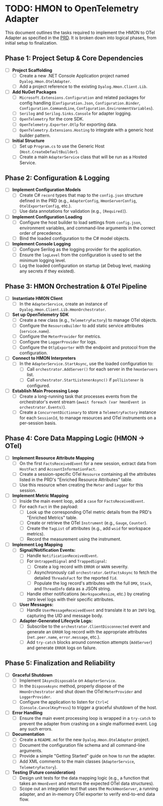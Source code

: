 # TODO: HMON to OpenTelemetry Adapter

This document outlines the tasks required to implement the HMON to OTel Adapter as specified in the [PRD](docs/hmon-otel-adapter-prd.md). It is broken down into logical phases, from initial setup to finalization.

## Phase 1: Project Setup & Core Dependencies

- [ ] **Project Scaffolding**
  - [ ] Create a new .NET Console Application project named `Dyalog.Hmon.OtelAdapter`.
  - [ ] Add a project reference to the existing `Dyalog.Hmon.Client.Lib`.
- [ ] **Add NuGet Packages**
  - [ ] `Microsoft.Extensions.Configuration` and related packages for config handling (`Configuration.Json`, `Configuration.Binder`, `Configuration.CommandLine`, `Configuration.EnvironmentVariables`).
  - [ ] `Serilog` and `Serilog.Sinks.Console` for adapter logging.
  - [ ] `OpenTelemetry` for the core SDK.
  - [ ] `OpenTelemetry.Exporter.Otlp` for exporting data.
  - [ ] `OpenTelemetry.Extensions.Hosting` to integrate with a generic host builder pattern.
- [ ] **Initial Structure**
  - [ ] Set up `Program.cs` to use the Generic Host (`Host.CreateDefaultBuilder`).
  - [ ] Create a main `AdapterService` class that will be run as a Hosted Service.

## Phase 2: Configuration & Logging

- [ ] **Implement Configuration Models**
  - [ ] Create C# `record` types that map to the `config.json` structure defined in the PRD (e.g., `AdapterConfig`, `HmonServerConfig`, `OtelExporterConfig`, etc.).
  - [ ] Use data annotations for validation (e.g., `[Required]`).
- [ ] **Implement Configuration Loading**
  - [ ] Configure the host builder to load settings from `config.json`, environment variables, and command-line arguments in the correct order of precedence.
  - [ ] Bind the loaded configuration to the C# model objects.
- [ ] **Implement Console Logging**
  - [ ] Configure Serilog as the logging provider for the application.
  - [ ] Ensure the `logLevel` from the configuration is used to set the minimum logging level.
  - [ ] Log the loaded configuration on startup (at Debug level, masking any secrets if they existed).

## Phase 3: HMON Orchestration & OTel Pipeline

- [ ] **Instantiate HMON Client**
  - [ ] In the `AdapterService`, create an instance of `Dyalog.Hmon.Client.Lib.HmonOrchestrator`.
- [ ] **Set up OpenTelemetry SDK**
  - [ ] Create a new class (e.g., `TelemetryFactory`) to manage OTel objects.
  - [ ] Configure the `ResourceBuilder` to add static service attributes (`service.name`).
  - [ ] Configure the `MeterProvider` for metrics.
  - [ ] Configure the `LoggerProvider` for logs.
  - [ ] Configure the `OtlpExporter` with the endpoint and protocol from the configuration.
- [ ] **Connect to HMON Interpreters**
  - [ ] In the `AdapterService.StartAsync`, use the loaded configuration to:
    - [ ] Call `orchestrator.AddServer()` for each server in the `hmonServers` list.
    - [ ] Call `orchestrator.StartListenerAsync()` if `pollListener` is configured.
- [ ] **Establish Main Processing Loop**
  - [ ] Create a long-running task that processes events from the orchestrator's event stream (`await foreach (var hmonEvent in orchestrator.Events)`).
  - [ ] Create a `ConcurrentDictionary` to store a `TelemetryFactory` instance for each `SessionId`, to manage resources and OTel instruments on a per-session basis.

## Phase 4: Core Data Mapping Logic (HMON -> OTel)

- [ ] **Implement Resource Attribute Mapping**
  - [ ] On the first `FactsReceivedEvent` for a new session, extract data from `HostFact` and `AccountInformationFact`.
  - [ ] Create a session-specific OTel `Resource` containing all the attributes listed in the PRD's "Enriched Resource Attributes" table.
  - [ ] Use this resource when creating the `Meter` and `Logger` for this session.
- [ ] **Implement Metric Mapping**
  - [ ] Inside the main event loop, add a `case` for `FactsReceivedEvent`.
  - [ ] For each `Fact` in the payload:
    - [ ] Look up the corresponding OTel metric details from the PRD's "Enriched Metrics" table.
    - [ ] Create or retrieve the OTel `Instrument` (e.g., `Gauge`, `Counter`).
    - [ ] Create the `TagList` of attributes (e.g., add `wsid` for workspace metrics).
    - [ ] Record the measurement using the instrument.
- [ ] **Implement Log Mapping**
  - [ ] **Signal/Notification Events:**
    - [ ] Handle `NotificationReceivedEvent`.
    - [ ] For `UntrappedSignal` and `TrappedSignal`:
      - [ ] Create a log record with `ERROR` or `WARN` severity.
      - [ ] Asynchronously call `orchestrator.GetFactsAsync` to fetch the detailed `ThreadsFact` for the reported `Tid`.
      - [ ] Populate the log record's attributes with the full `DMX`, `Stack`, and `ThreadInfo` data as a JSON string.
    - [ ] Handle other notifications (`WorkspaceResize`, etc.) by creating `INFO` level logs with their specific attributes.
  - [ ] **User Messages:**
    - [ ] Handle `UserMessageReceivedEvent` and translate it to an `INFO` log, capturing the UID and message body.
  - [ ] **Adapter-Generated Lifecycle Logs:**
    - [ ] Subscribe to the `orchestrator.ClientDisconnected` event and generate an `ERROR` log record with the appropriate attributes (`net.peer.name`, `error.message`, etc.).
    - [ ] Add `try-catch` blocks around connection attempts (`AddServer`) and generate `ERROR` logs on failure.

## Phase 5: Finalization and Reliability

- [ ] **Graceful Shutdown**
  - [ ] Implement `IAsyncDisposable` on `AdapterService`.
  - [ ] In the `DisposeAsync` method, properly dispose of the `HmonOrchestrator` and shut down the OTel `MeterProvider` and `LoggerProvider`.
  - [ ] Configure the application to listen for `Ctrl+C` (`Console.CancelKeyPress`) to trigger a graceful shutdown of the host.
- [ ] **Error Handling**
  - [ ] Ensure the main event processing loop is wrapped in a `try-catch` to prevent the adapter from crashing on a single malformed event. Log any such errors.
- [ ] **Documentation**
  - [ ] Create a `README.md` for the new `Dyalog.Hmon.OtelAdapter` project.
  - [ ] Document the configuration file schema and all command-line arguments.
  - [ ] Provide a simple "Getting Started" guide on how to run the adapter.
  - [ ] Add XML comments to the main classes (`AdapterService`, `TelemetryFactory`).
- [ ] **Testing (Future consideration)**
  - [ ] Design unit tests for the data mapping logic (e.g., a function that takes an `HmonEvent` and returns the expected OTel data structures).
  - [ ] Scope out an integration test that uses the `MockHmonServer`, a running adapter, and an in-memory OTel exporter to verify end-to-end data flow.
